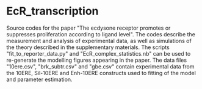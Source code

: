 # EcR_transcription

Source codes for the paper "The ecdysone receptor promotes or suppresses proliferation according to ligand level". The codes describe the measurement and analysis of experimental data, as well as simulations of the theory described in the supplementary materials. The scripts "fit_to_reporter_data.py" and "EcR_complex_statistics.nb" can be used to re-generate the modelling figures appearing in the paper. The data files "10ere.csv", "brk_subtr.csv" and "gbe.csv" contain experimental data from the 10ERE, Sil-10ERE and Enh-10ERE constructs used to fitting of the model and parameter estimation.
